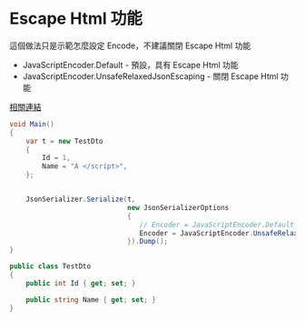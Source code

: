 # Escape Html 功能

這個做法只是示範怎麼設定 Encode，不建議關閉 Escape Html 功能

- JavaScriptEncoder.Default - 預設，具有 Escape Html 功能
- JavaScriptEncoder.UnsafeRelaxedJsonEscaping - 關閉 Escape Html 功能

[相關連結](https://docs.microsoft.com/en-us/dotnet/standard/serialization/system-text-json-character-encoding#serialize-all-characters)


```csharp
void Main()
{
    var t = new TestDto
    {
        Id = 1,
        Name = "A </script>",
    };


    JsonSerializer.Serialize(t, 
                             new JsonSerializerOptions 
                             { 
                                // Encoder = JavaScriptEncoder.Default 
								Encoder = JavaScriptEncoder.UnsafeRelaxedJsonEscaping 
                             }).Dump();
}

public class TestDto
{
    public int Id { get; set; }

    public string Name { get; set; }
}
```

